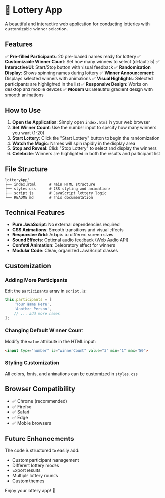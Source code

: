 # 🎲 Lottery App

A beautiful and interactive web application for conducting lotteries with customizable winner selection.

## Features

✅ **Pre-filled Participants**: 20 pre-loaded names ready for lottery
✅ **Customizable Winner Count**: Set how many winners to select (default: 5)
✅ **Interactive UI**: Start/Stop button with visual feedback
✅ **Randomization Display**: Shows spinning names during lottery
✅ **Winner Announcement**: Displays selected winners with animations
✅ **Visual Highlights**: Selected participants are highlighted in the list
✅ **Responsive Design**: Works on desktop and mobile devices
✅ **Modern UI**: Beautiful gradient design with smooth animations

## How to Use

1. **Open the Application**: Simply open `index.html` in your web browser
2. **Set Winner Count**: Use the number input to specify how many winners you want (1-20)
3. **Start Lottery**: Click the "Start Lottery" button to begin the randomization
4. **Watch the Magic**: Names will spin rapidly in the display area
5. **Stop and Reveal**: Click "Stop Lottery" to select and display the winners
6. **Celebrate**: Winners are highlighted in both the results and participant list

## File Structure

```
lotteryApp/
├── index.html      # Main HTML structure
├── styles.css      # CSS styling and animations
├── script.js       # JavaScript lottery logic
└── README.md       # This documentation
```

## Technical Features

- **Pure JavaScript**: No external dependencies required
- **CSS Animations**: Smooth transitions and visual effects
- **Responsive Grid**: Adapts to different screen sizes
- **Sound Effects**: Optional audio feedback (Web Audio API)
- **Confetti Animation**: Celebratory effect for winners
- **Modular Code**: Clean, organized JavaScript classes

## Customization

### Adding More Participants
Edit the `participants` array in `script.js`:
```javascript
this.participants = [
    'Your Name Here',
    'Another Person',
    // ... add more names
];
```

### Changing Default Winner Count
Modify the `value` attribute in the HTML input:
```html
<input type="number" id="winnerCount" value="3" min="1" max="50">
```

### Styling Customization
All colors, fonts, and animations can be customized in `styles.css`.

## Browser Compatibility

- ✅ Chrome (recommended)
- ✅ Firefox
- ✅ Safari
- ✅ Edge
- ✅ Mobile browsers

## Future Enhancements

The code is structured to easily add:
- Custom participant management
- Different lottery modes
- Export results
- Multiple lottery rounds
- Custom themes

Enjoy your lottery app! 🎉
